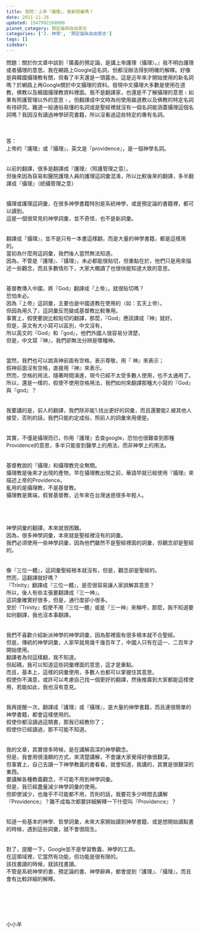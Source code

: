 ```yaml
---
title: 發問：上帝『攝理』，是新詞彙嗎？
date: 2011-11-26
updated: 1547992268000
pixnet_category: 預定論與自由意志
categories: ['2. 神學', '預定論與自由意志']
tags: []
sidebar: 
---
```


<p>問題：關於你文章中談到『廣義的預定論，是講上帝護理（攝理）。』我不明白護理或者攝理的意思。我在網路上Google這名詞，但都沒辦法得到明確的解釋。好像是與韓國攝理教有關，但看了半天還是一頭露水。這是近年來才開始使用的新名詞嗎？於網路上再Google關於中文攝理的資料。發現中文攝理大多數是使用在道教，佛教以及韓國攝理教資料裡面。我不是翻譯家，也還是不了解攝理的意思﹝如果有照護管理以外的意思﹞。但翻譯成中文時為何使用屬道教以及佛教的特定名詞有待研究。難道一般通俗易懂的名詞或是聖經裡就沒有一個名詞能涵蓋攝理這個名詞嗎？我因沒有讀過神學研究書籍，所以沒看過這些特定的專有名詞。<br/><!--more--><br/><br/><br/>答：<br/>上帝的『護理』或『攝理』，英文是『providence』，是一個神學名詞。<br/> <br/><br/>以前的翻譯，很多是翻譯成『護理』（照護管理之意）。<br/>但後來因為容易和醫院護理人員的護理這詞彙混淆，所以比較後來的翻譯，多半翻譯成『攝理』（統攝管理之意）<br/> <br/> <br/>攝理或護理這詞彙，在很多神學書籍特別是系統神學，或是預定論的書籍裡，都可以讀到。<br/>這是一個很常見的神學詞彙，並不奇怪，也不是新詞彙。<br/> <br/><br/>翻譯成『攝理』，並不是只有一本書這樣翻，而是大量的神學書籍，都是這樣用的。<br/>當初為什麼用這詞彙，我們後人當然無法知道。<br/>因為，不管是『護理』、『攝理』，未必都能很貼切，但重點在於，他們只是用來描述一些觀念，而且多數情形下，大家大概讀了也很快能知道大致的意思。<br/> <br/><br/>基督教傳入中國，將『God』翻譯成『上帝』，就很貼切嗎？<br/>恐怕未必。<br/>因為『上帝』這詞彙，主要也是中國道教在使用的（如：玄天上帝）。<br/>但因為用久了，這詞彙反而變成基督教比較專用。<br/>事實上，假使要說比較貼切的翻譯，那麼，『God』應該譯成『神』就好。<br/>但是，英文有大小寫可以區別，中文沒有，<br/>所以英文的『God』和『god』，他們外國人很容易分清楚，<br/>但是，中文寫『神』，我們卻無法分辨是哪種神。<br/> <br/><br/>當然，我們也可以說真神前面有空格，表示尊敬，用『  神』來表示；<br/>假神前面沒有空格，直接用『神』來表示。<br/>然而，空格的用法，隨著時間演進，現今已經不太受多數人使用，也不太通用了。<br/>所以，還是一樣的，假使不使用空格用法，我們如何來翻譯那種大小寫的『God』與『god』？<br/> <br/><br/>我要講的是，前人的翻譯，我們除非能1.找出更好的詞彙，而且還要能2.被其他人接受，否則的話，我們只能約定成俗，照前人的詞彙來用便是。<br/> <br/><br/>其實，不僅是攝理而已，你用『護理』去查google，恐怕也很難查到那種Providence的意思，多半只能查到醫學上的用法，而非神學上的用法。<br/> <br/><br/>基督教說的『攝理』和攝理教完全無關。<br/>攝理教是後來才出現的產物，早在攝理教出現之前，華語早就已經使用『攝理』來描述上帝的Providence。<br/>亂用的是攝理教，不是基督教。<br/>攝理教是異端，假冒基督教，近年來在台灣迷惑很多年輕人。<br/> <br/><br/><br/><br/>神學詞彙的翻譯，本來就很困難。<br/>因為，很多神學詞彙，本來就是聖經裡沒有的詞彙。<br/>我們必須使用一些神學詞彙，因為他們雖然不是聖經裡面的詞彙，但觀念卻是聖經的。<br/> <br/><br/>像『三位一體』，這詞彙聖經根本就沒有，但是，觀念卻是聖經的。<br/>然而，這翻譯就好嗎？<br/>『Trinity』翻譯成『三位一體』，是否很容易讓人家誤解其意思？<br/>所以，後人有些主張要翻譯成『三一神』。<br/>這詞彙確實好很多，但是，通行度卻小很多。<br/>至於『Trinity』假使不用『三位一體』或是『三一神』來稱呼，那麼，我不知道要如何翻譯，我也沒本事翻譯。<br/> <br/><br/>我們不喜歡介紹新派神學的神學詞彙，因為那裡面有很多根本就不合聖經。<br/>但是，傳統的神學詞彙，人家早就用幾千幾百年了，中國人只有在這一、二百年才開始使用。<br/>翻譯者為何這樣翻，我不知道。<br/>但起碼，我可以知道這些詞彙裡面的意思，這才是重點。<br/>而且，基本上，這樣的詞彙使用，多數人也都可以掌握住其意思。<br/>假使你不滿意，或許可以考慮自己找一個更好的翻譯，然後推廣到大家都能這樣使用，若能如此，我也沒有意見。<br/> <br/><br/>我再提醒一次，翻譯成『護理』或『攝理』，是大量的神學書籍，而且連很簡單的神學書籍，都會這樣使用的。<br/>假使你都沒讀過這類書，那我已經教你了；<br/>假使你已經讀過，那不可能不知道。<br/> <br/><br/>我的文章，其實很多時候，是在講解高深的神學觀念。<br/>但是，我會用很淺顯的方式，來清楚講解，不會讓大家覺得好像很艱深。<br/>但事實上，自己去讀一下神學教義的書看看，就會知道，我講的，其實是很艱深的東西。<br/>要講解各種教義觀念，不可能不用到神學詞彙。<br/>但是，我已經盡量減少神學詞彙的使用。<br/>但即使減少，也幾乎不可能都不用，否則的話，我要花多少時間去講解『Providence』？難不成每次都要詳細解釋一下什麼叫『Providence』？<br/> <br/><br/>知道一些基本的神學、哲學詞彙，未來大家開始讀到神學書籍、或是想開始讀點書的時候，遇到這些詞彙，就不會很陌生。<br/> <br/><br/>對了，提醒一下，Google並不是學習教義、神學的工具。<br/>在這領域裡，它當然有功能，但功能是很有限的。<br/>該找書讀的時候，就該找書讀。<br/>不管是系統神學的書、預定論的書、神學辭典，都會提到『護理』、『攝理』，而且會有比較詳細的解釋。<br/><br/><br/><br/><br/><br/><br/>小小羊<br/><br/><br/><br/><br/><br/></p>